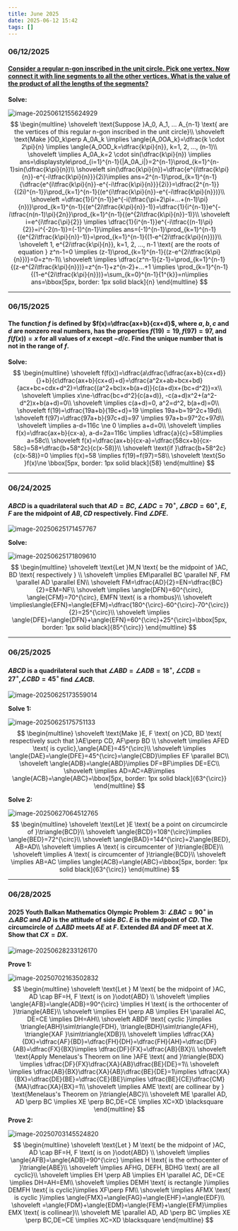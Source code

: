 ```yaml
---
title: June 2025
date: 2025-06-12 15:42
tags: []
---
```


### 06/12/2025

#### [Consider a regular n-gon inscribed in the unit circle. Pick one vertex. Now connect it with line segments to all the other vertices. What is the value of the product of all the lengths of the segments?](https://www.reddit.com/r/mathematics/comments/17kln7m/whats_the_hardest_problem_in_mathematics_you_have/)



**Solve:**

![image-20250612155624929](/assets/images/2025/image-20250612155451908.png)
$$
\begin{multline}
\shoveleft \text{Suppose }A_0, A_1, ... A_{n-1} \text{ are the vertices of this regular n-gon inscribed in the unit circle}\\
\shoveleft \text{Make }OD_k\perp A_0A_k \implies \angle{A_0OA_k}=\dfrac{k \cdot 2\pi}{n} \implies \angle{A_0OD_k=\dfrac{k\pi}{n}}, k=1, 2, ..., (n-1)\\
\shoveleft \implies A_0A_k=2 \cdot sin(\dfrac{k\pi}{n}) \implies ans=\displaystyle\prod_{i=1}^{n-1}{|A_0A_i|}=2^{n-1}\prod_{k=1}^{n-1}sin(\dfrac{k\pi}{n})\\
\shoveleft sin(\dfrac{k\pi}{n})=\dfrac{e^{i\tfrac{k\pi}{n}}-e^{-i\tfrac{k\pi}{n}}}{2i}\implies ans=2^{n-1}\prod_{k=1}^{n-1}{\dfrac{e^{i\tfrac{k\pi}{n}}-e^{-i\tfrac{k\pi}{n}}}{2i}}=\dfrac{2^{n-1}}{(2i)^{n-1}}\prod_{k=1}^{n-1}{(e^{i\tfrac{k\pi}{n}}-e^{-i\tfrac{k\pi}{n}})}\\
\shoveleft =\dfrac{1}{i^{n-1}}e^{-i(\tfrac{\pi+2\pi+...+(n-1)\pi}{n})}\prod_{k=1}^{n-1}{(e^{2i\tfrac{k\pi}{n}}-1)}=\dfrac{1}{i^{n-1}}e^{-i\tfrac{n(n-1)\pi}{2n}}\prod_{k=1}^{n-1}{(e^{2i\tfrac{k\pi}{n}}-1)}\\
\shoveleft i=e^{i\tfrac{\pi}{2}} \implies \dfrac{1}{i^{n-1}}e^{-i\tfrac{(n-1)\pi}{2}}=i^{-2(n-1)}=(-1)^{n-1}\implies ans=(-1)^{n-1}\prod_{k=1}^{n-1}{(e^{2i\tfrac{k\pi}{n}}-1)}=\prod_{k=1}^{n-1}{(1-e^{2i\tfrac{k\pi}{n}})}\\
\shoveleft 1, e^{2i\tfrac{k\pi}{n}}, k=1, 2, ..., n-1 \text{ are the roots of equation } z^n-1=0 \implies (z-1)\prod_{k=1}^{n-1}{(z-e^{2i\tfrac{k\pi}{n}})}=0=z^n-1\\
\shoveleft \implies \dfrac{z^n-1}{z-1}=\prod_{k=1}^{n-1}{(z-e^{2i\tfrac{k\pi}{n}})}=z^{n-1}+z^{n-2}+...+1 \implies \prod_{k=1}^{n-1}{(1-e^{2i\tfrac{k\pi}{n}})}=\sum_{k=0}^{n-1}{1^{k}}=n\implies ans=\bbox[5px, border: 1px solid black]{n}
\end{multline}
$$

---

### 06/15/2025

#### The function $f$ is defined by $f(x)=\dfrac{ax+b}{cx+d}$, where $a,b,c$ and $d$ are nonzero real numbers, has the properties $f(19)=19, f(97)=97$, and $f(f(x))=x$ for all values of $x$ except $-d/c$. Find the unique number that is not in the range of $f$.

**Solve:**
$$
\begin{multline}
\shoveleft f(f(x))=\dfrac{a\dfrac{\dfrac{ax+b}{cx+d}}{}+b}{c\dfrac{ax+b}{cx+d}+d}=\dfrac{a^2x+ab+bcx+bd}{acx+bc+cdx+d^2}=\dfrac{(a^2+bc)x+b(a+d)}{c(a+d)x+(bc+d^2)}=x\\
\shoveleft \implies x\ne-\dfrac{bc+d^2}{c(a+d)}, -c(a+d)x^2+(a^2-d^2)x+b(a+d)=0\\
\shoveleft \implies c(a+d)=0, a^2=d^2, b(a+d)=0\\
\shoveleft f(19)=\dfrac{19a+b}{19c+d}=19 \implies 19a+b=19^2c+19d\\
\shoveleft f(97)=\dfrac{97a+b}{97c+d}=97 \implies 97a+b=97^2c+97d\\
\shoveleft \implies a-d=116c \ne 0 \implies a+d=0\\
\shoveleft \implies f(x)=\dfrac{ax+b}{cx-a}, a-d=2a=116c \implies \dfrac{a}{c}=58\implies a=58c\\
\shoveleft f(x)=\dfrac{ax+b}{cx-a}=\dfrac{58cx+b}{cx-58c}=58+\dfrac{b+58^2c}{c(x-58)}\\
\shoveleft \text{if }\dfrac{b+58^2c}{c(x-58)}=0 \implies f(x)=58 \implies f(19)=f(97)=58\\
\shoveleft \text{So }f(x)\ne \bbox[5px, border: 1px solid black]{58}
\end{multline}
$$

---

### 06/24/2025

#### $ABCD$ is a quadrilateral such that $AD=BC, \angle{ADC}=70^{\circ}, \angle{BCD}=60^{\circ}$, $E,F$ are the midpoint of $AB, CD$ respectively. Find $\angle{DFE}$.

![image-20250625171457767](/assets/images/2025/image-20250625171457767.png)

**Solve:**

![image-20250625171809610](/assets/images/2025/image-20250625171809610.png)
$$
\begin{multline}
\shoveleft \text{Let }M,N \text{ be the midpoint of }AC, BD \text{ respectively }  \\
\shoveleft \implies EM\parallel BC \parallel NF, FM \parallel AD \parallel EN\\
\shoveleft FM=\dfrac{AD}{2}=EN=\dfrac{BC}{2}=EM=NF\\
\shoveleft \implies \angle{DFN}=60^{\circ}, \angle{CFM}=70^{\circ}, EMFN \text{ is a rhombus}\\
\shoveleft \implies\angle{EFN}=\angle{EFM}=\dfrac{180^{\circ}-60^{\circ}-70^{\circ}}{2}=25^{\circ}\\
\shoveleft \implies \angle{DFE}=\angle{DFN}+\angle{EFN}=60^{\circ}+25^{\circ}=\bbox[5px, border: 1px solid black]{85^{\circ}}
\end{multline}
$$

---

### 06/25/2025

#### $ABCD$ is a quadrilateral such that $\angle{ABD}=\angle{ADB}=18^{\circ}$, $\angle{CDB}=27^{\circ}$,$\angle{CBD}=45^{\circ}$ find $\angle{ACB}$.

![image-20250625173559014](/assets/images/2025/image-20250625173559014.png)

**Solve 1:**

![image-20250625175751133](/assets/images/2025/image-20250625175150194.png)
$$
\begin{multline}
\shoveleft \text{Make }E, F \text{ on }CD, BD \text{ respectively such that }AE\perp CD, AF\perp BD \\
\shoveleft \implies AFED \text{ is cyclic},\angle{ADE}=45^{\circ}\\
\shoveleft \implies \angle{DAE}=\angle{DFE}=45^{\circ}=\angle{CBD}\implies EF \parallel BC\\
\shoveleft \angle{ADB}=\angle{ABD}\implies DF=BF\implies DE=EC\\
\shoveleft \implies AD=AC=AB\implies \angle{ACB}=\angle{ABC}=\bbox[5px, border: 1px solid black]{63^{\circ}}
\end{multline}
$$

**Solve 2:**

![image-20250627064512765](/assets/images/2025/image-20250627064512765.png)
$$
\begin{multline}
\shoveleft \text{Let }E \text{ be a point on circumcircle of }\triangle{BCD}\\
\shoveleft \angle{BCD}=108^{\circ}\implies \angle{BED}=72^{\circ}\\
\shoveleft \angle{BAD}=144^{\circ}=2\angle{BED}, AB=AD\\
\shoveleft \implies A \text{ is circumcenter of }\triangle{BDE}\\
\shoveleft \implies A \text{ is circumcenter of }\triangle{BCD}\\
\shoveleft \implies AB=AC \implies  \angle{ACB}=\angle{ABC}=\bbox[5px, border: 1px solid black]{63^{\circ}}
\end{multline}
$$

---

### 06/28/2025

#### 2025 Youth Balkan Mathematics Olympic Problem 3: $\angle{BAC}=90^{\circ}$ in $\triangle{ABC}$ and $AD$ is the attitude of side $BC$. $E$ is the midpoint of $CD$. The circumcircle of $\triangle{ABD}$ meets $AE$ at $F$. Extended $BA$ and $DF$ meet at $X$. Show that $CX=DX$.

![image-20250628233126170](/assets/images/2025/image-20250628233126170.png)

**Prove 1:**

![image-20250702163502832](/assets/images/2025/image-20250630201710268.png)
$$
\begin{multline}
\shoveleft \text{Let } M \text{ be the midpoint of }AC, AD \cap BF=H, F \text{ is on }\odot{ABD} \\
\shoveleft \implies \angle{AFB}=\angle{ADB}=90^{\circ} \implies H \text{ is the orthocenter of }\triangle{ABE}\\
\shoveleft \implies EH \perp AB \implies EH \parallel AC, DE=CE \implies DH=AH\\
\shoveleft ABDF \text{ cyclic }\implies \triangle{ABH}\sim\triangle{FDH}, \triangle{BDH}\sim\triangle{AFH}, \triangle{XAF }\sim\triangle{XDB}\\
\shoveleft \implies \dfrac{XA}{DX}=\dfrac{AF}{BD}=\dfrac{FH}{DH}=\dfrac{FH}{AH}=\dfrac{DF}{AB}=\dfrac{FX}{BX}\implies \dfrac{DF}{FX}=\dfrac{AB}{BX}\\
\shoveleft \text{Apply Menelaus's Theorem on line }AFE \text{ and }\triangle{BDX} \implies \dfrac{DF}{FX}\dfrac{XA}{AB}\dfrac{BE}{DE}=1\\
\shoveleft \implies \dfrac{AB}{BX}\dfrac{XA}{AB}\dfrac{BE}{DE}=1\implies \dfrac{XA}{BX}=\dfrac{DE}{BE}=\dfrac{CE}{BE}\implies \dfrac{BE}{CE}\dfrac{CM}{MA}\dfrac{XA}{BX}=1\\
\shoveleft \implies AME \text{ are collinear by } \text{Menelaus's Theorem on }\triangle{ABC}\\
\shoveleft ME \parallel AD, AD \perp BC \implies XE \perp BC,DE=CE  \implies  XC=XD \blacksquare
\end{multline}
$$
**Prove 2:**

![image-20250703145524820](/assets/images/2025/image-20250703144304553.png)
$$
\begin{multline}
\shoveleft \text{Let } M \text{ be the midpoint of }AC, AD \cap BF=H, F \text{ is on }\odot{ABD} \\
\shoveleft \implies \angle{AFB}=\angle{ADB}=90^{\circ} \implies H \text{ is the orthocenter of }\triangle{ABE}\\
\shoveleft \implies AFHG, DEFH, BDHG \text{ are all cyclic}\\
\shoveleft \implies EH \perp AB \implies EH \parallel AC, DE=CE \implies DH=AH=EM\\
\shoveleft \implies DEMH \text{ is rectangle }\implies DEMFH \text{ is cyclic}\implies XF\perp FM\\
\shoveleft \implies AFMX \text{ is cyclic }\implies \angle{FMX}=\angle{FAG}=\angle{EHF}=\angle{EDF}\\
\shoveleft =\angle{FDM}+\angle{EDM}=\angle{FEM}+\angle{EFM}\implies EMX \text{ is collinear}\\
\shoveleft ME \parallel AD, AD \perp BC \implies XE \perp BC,DE=CE  \implies  XC=XD \blacksquare
\end{multline}
$$
